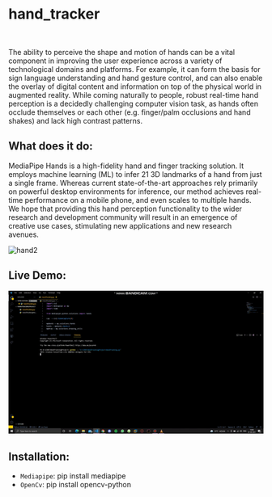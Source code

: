 # hand_tracker

<img src ='https://google.github.io/mediapipe/images/mobile/hand_crops.png' alt = ''>


The ability to perceive the shape and motion of hands can be a vital component in improving the user experience across a variety of technological domains and platforms. For example, it can form the basis for sign language understanding and hand gesture control, and can also enable the overlay of digital content and information on top of the physical world in augmented reality. While coming naturally to people, robust real-time hand perception is a decidedly challenging computer vision task, as hands often occlude themselves or each other (e.g. finger/palm occlusions and hand shakes) and lack high contrast patterns.

##  What does it do:

MediaPipe Hands is a high-fidelity hand and finger tracking solution. It employs machine learning (ML) to infer 21 3D landmarks of a hand from just a single frame. Whereas current state-of-the-art approaches rely primarily on powerful desktop environments for inference, our method achieves real-time performance on a mobile phone, and even scales to multiple hands. We hope that providing this hand perception functionality to the wider research and development community will result in an emergence of creative use cases, stimulating new applications and new research avenues.

<img src ='https://editor.analyticsvidhya.com/uploads/2410344.png' alt ='hand2'>


## Live Demo:

![](hand_tracker_demo.gif)


## Installation:
-  `Mediapipe`: pip install mediapipe
- `OpenCv`: pip install opencv-python
